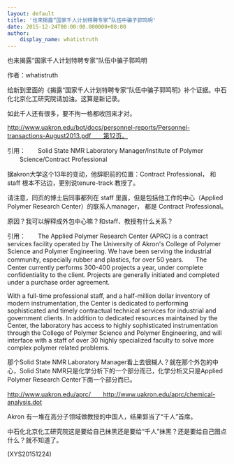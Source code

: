 ```yaml
---
layout: default
title: '也来揭露“国家千人计划特聘专家”队伍中骗子郭鸣明'
date: 2015-12-24T00:00:00.000000+08:00
author:
    display_name: whatistruth
---
```


也来揭露“国家千人计划特聘专家”队伍中骗子郭鸣明

作者：whatistruth

给新到里面的《揭露“国家千人计划特聘专家”队伍中骗子郭鸣明》补个证据。中石化北京化工研究院请加油。这算是新记录。

如此千人还有很多，要不拘一格都收回来才对。

http://www.uakron.edu/bot/docs/personnel-reports/Personnel-transactions-August2013.pdf　　第12页。

引用：　　Solid State NMR Laboratory Manager/Institute of Polymer 　　Science/Contract Professional

据akron大学这个13年的变动，他辞职前的位置：Contract Professional， 和staff 根本不沾边，更别说tenure-track 教授了。

请注意，同页的博士后同事都列在 staff 里面，但是包括他工作的中心（Applied Polymer Research Center）的联系人manager， 都是 Contract Professional。

原因？我可以解释成外包中心嘛？和staff、教授有什么关系？

引用：　　The Applied Polymer Research Center (APRC) is a contract services facility operated by The University of Akron's College of Polymer Science and Polymer Engineering. We have been serving the industrial community, especially rubber and plastics, for over 50 years.　　The Center currently performs 300-400 projects a year, under complete confidentiality to the client. Projects are generally initiated and completed under a purchase order agreement.

With a full-time professional staff, and a half-million dollar inventory of modern instrumentation, the Center is dedicated to performing sophisticated and timely contractual technical services for industrial and government clients. In addition to dedicated resources maintained by the Center, the laboratory has access to highly sophisticated instrumentation through the College of Polymer Science and Polymer Engineering, and will interface with a staff of over 30 highly specialized faculty to solve more complex polymer related problems.

那个Solid State NMR Laboratory Manager看上去很糊人？就在那个外包的中心，Solid State NMR只是化学分析下的一个部分而已，化学分析又只是Applied Polymer Research Center下面一个部分而已。

http://www.uakron.edu/aprc/　　http://www.uakron.edu/aprc/chemical-analysis.dot

Akron 有一堆在高分子领域做教授的中国人，结果郭当了“千人”首席。

中石化北京化工研究院这是要给自己抹黑还是要给“千人”抹黑？还是要给自己图点什么？就不知道了。

(XYS20151224)

